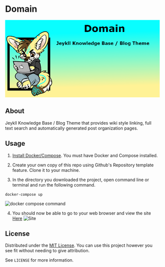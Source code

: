 # Domain

![Project-Banner](/readme/project-banner.png)

## About
Jeykll Knowledge Base / Blog Theme that provides wiki style linking, full text search and automatically generated post organization pages.

## Usage

1. [Install Docker/Compose](https://docs.docker.com/compose/install/). You must have Docker and Compose installed.

2. Create your own copy of this repo using Github's Repository template feature. Clone it to your machine.

3. In the directory you downloaded the project, open command line or terminal and run the following command.

```
docker-compose up
```
![docker compose command](readme/command1.PNG)

4. You should now be able to go to your web browser and view the site [Here](http://127.0.0.1:4000/)
![Site](readme/site.png)


## License

Distributed under the [MIT License](http://opensource.org/licenses/MIT). You can use this project however you see fit without needing to give attribution.

See `LICENSE` for more information.
